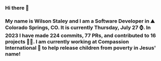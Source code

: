 ### Hi there 👋

### My name is Wilson Staley and I am a Software Developer in ⛰ Colorado Springs, CO.  It is currently Thursday, July 27 ⌚. In 2023 I have made 224 commits, 77 PRs, and contributed to 16 projects 👨‍💻. I am currently working at Compassion International 🏢 to help release children from poverty in Jesus' name!
